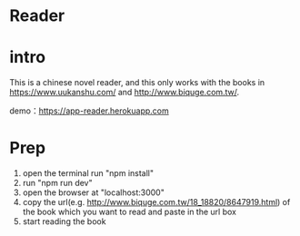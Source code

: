 # Reader

# intro
This is a chinese novel reader, and this only works with the books in https://www.uukanshu.com/ and http://www.biquge.com.tw/.

demo：https://app-reader.herokuapp.com

# Prep
1. open the terminal run "npm install"
1. run "npm run dev"
1. open the browser at "localhost:3000"
1. copy the url(e.g. http://www.biquge.com.tw/18_18820/8647919.html) of the book which you want to read and paste in the url box
1. start reading the book
